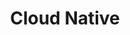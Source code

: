 ---
layout: services
title: Cloud Native
permalink: /services/
main_nav: false
order: 2
featimg: /assets/pressBanner.jpg
pageTitle: Cloud Native Approach
pageTitle2: Our Experience
header: Automation driven culture
subpage: services
services:
  service1:
    head: Automation
    img: /assets/cap-icon1.png
    txt: Agile systems that respond to rapid changes require automation. We obsess over automated pipelines like GitOps to provision our infrastructure, K8s to auto scale, slash commands to deploy code, and container runtime security to detect anomalous behavior.
  service2:
    head: Vendor Agnostic
    img: /assets/cap-icon2.png
    txt: Being tied to a specific vendor incurs substantial long-term costs and reduces your agility. Instead, we architect open source solutions that provide our customers the flexibility to switch between cloud providers without impacting their mission objectives. Our team uses OpenJDK, PostgreSql, Cassandra, Upstream Kubernets, and other tools to priortize mission over vendor interests.
  service3:
    head: Scalability
    img: /assets/cap-icon3.png
    txt: Modern software should be scalable from the first day of production. For Application level scalability, we break down the solution into microservices following the 12 factor app and reactive manifesto. Then on the Infrastructure level, we utilize battle tested open source container orchestration system currently available, Kubernetes.
  service4:
    head: Event Sourcing
    img: /assets/cap-icon4.png
    txt: A traditional database driven application can only answer questions about the _current_ state of the application, however having access to the full history of the application is incredibly valuable. By building event sourcing architecture, our engineers can decode data evolution, clarify product operation, and allow for faster debugging.
  service5:
    head: Domain Driven Design (DDD)
    img: /assets/cap-icon4.png
    txt: Domain experts and engineers are two separate pieces of the development process, but they should always speak the same language. By establishing a ubiquitous code (Domain Specific Language - DSL), tailored to our client's objectives, we ensure collaborative cooperation and avoid programming discrepancies. 
  service6:
    head: Fault Tolerance
    img: /assets/cap-icon4.png
    txt: Modern critical applications must remain available even in the presence of failures. At the application layer, our engineers provide automated fault tolerance (Using Hystrix) when microservices fail. While at the infrastructure level, we automate backup and restore, configure multiple availability zones, and use K8s (control plane) to automatically reschedule the pods from the faulty node onto other healthy nodes in the cluster.       
experiences:
  experience1:
    head: Microservices
    text: Lorem ipsum dolor sit amet, consectetur adipiscing elit. In scelerisque, libero in lobortis fermentum, mauris eros congue dolor, consectetur pellentesque nibh dolor at justo. Nam laoreet maximus risus. Quisque sit amet ipsum diam. Cras volutpat eros eu neque placerat, nec blandit mauris vulputate. Integer laoreet bibendum varius. Suspendisse accumsan laoreet lectus, nec egestas libero cursus sed. Maecenas et euismod purus.  
  experience2:
    head: Kubernetes
    text: Lorem ipsum dolor sit amet, consectetur adipiscing elit. In scelerisque, libero in lobortis fermentum, mauris eros congue dolor, consectetur pellentesque nibh dolor at justo. Nam laoreet maximus risus. Quisque sit amet ipsum diam. Cras volutpat eros eu neque placerat, nec blandit mauris vulputate. Integer laoreet bibendum varius. Suspendisse accumsan laoreet lectus, nec egestas libero cursus sed. Maecenas et euismod purus.   
  experience3:  
    head: Air gapped environments
    text: Lorem ipsum dolor sit amet, consectetur adipiscing elit. In scelerisque, libero in lobortis fermentum, mauris eros congue dolor, consectetur pellentesque nibh dolor at justo. Nam laoreet maximus risus. Quisque sit amet ipsum diam. Cras volutpat eros eu neque placerat, nec blandit mauris vulputate. Integer laoreet bibendum varius. Suspendisse accumsan laoreet lectus, nec egestas libero cursus sed. Maecenas et euismod purus.   
  experience4:
    head: Kafka
    text: Lorem ipsum dolor sit amet, consectetur adipiscing elit. In scelerisque, libero in lobortis fermentum, mauris eros congue dolor, consectetur pellentesque nibh dolor at justo. Nam laoreet maximus risus. Quisque sit amet ipsum diam. Cras volutpat eros eu neque placerat, nec blandit mauris vulputate. Integer laoreet bibendum varius. Suspendisse accumsan laoreet lectus, nec egestas libero cursus sed. Maecenas et euismod purus.   
  experience5:
    head: Infrastructure as Code (IaC)
    text: Lorem ipsum dolor sit amet, consectetur adipiscing elit. In scelerisque, libero in lobortis fermentum, mauris eros congue dolor, consectetur pellentesque nibh dolor at justo. Nam laoreet maximus risus. Quisque sit amet ipsum diam. Cras volutpat eros eu neque placerat, nec blandit mauris vulputate. Integer laoreet bibendum varius. Suspendisse accumsan laoreet lectus, nec egestas libero cursus sed. Maecenas et euismod purus.   
  experience6:
    head: Serverless
    text: Lorem ipsum dolor sit amet, consectetur adipiscing elit. In scelerisque, libero in lobortis fermentum, mauris eros congue dolor, consectetur pellentesque nibh dolor at justo. Nam laoreet maximus risus. Quisque sit amet ipsum diam. Cras volutpat eros eu neque placerat, nec blandit mauris vulputate. Integer laoreet bibendum varius. Suspendisse accumsan laoreet lectus, nec egestas libero cursus sed. Maecenas et euismod purus. 
---                  